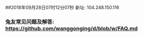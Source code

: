 ##2018年09月28日07时12分07秒 新址: 104.248.150.116
### 兔友常见问题及解答: https://github.com/wanggonging/d/blob/w/FAQ.md
